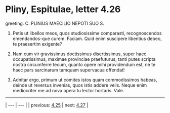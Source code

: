 # Pliny, Espitulae, letter 4.26

greeting. C. PLINIUS MAECILIO NEPOTI SUO S.



1. Petis ut libellos meos, quos studiosissime comparasti, recognoscendos emendandos-que curem. Faciam. Quid enim suscipere libentius debeo, te praesertim exigente?



2. Nam cum vir gravissimus doctissimus disertissimus, super haec occupatissimus, maximae provinciae praefuturus, tanti putes scripta nostra circumferre tecum, quanto opere mihi providendum est, ne te haec pars sarcinarum tamquam supervacua offendat!



3. Adnitar ergo, primum ut comites istos quam commodissimos habeas, deinde ut reversus invenias, quos istis addere velis. Neque enim mediocriter me ad nova opera tu lector hortaris. Vale.



---

| --- | --- |
| previous: [4.25](../4.25/) | next: [4.27](../4.27/) |